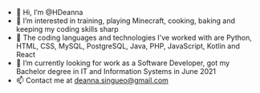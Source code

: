 - 👋 Hi, I’m @HDeanna
- 👀 I’m interested in training, playing Minecraft, cooking, baking and keeping my coding skills sharp
- 🌱 The coding languages and technologies I've worked with are Python, HTML, CSS, MySQL, PostgreSQL, Java, PHP, JavaScript, Kotlin and React
- 💞️ I’m currently looking for work as a Software Developer, got my Bachelor degree in IT and Information Systems in June 2021
- 📫 Contact me at deanna.singueo@gmail.com

<!---
HDeanna/HDeanna is a ✨ special ✨ repository because its `README.md` (this file) appears on your GitHub profile.
You can click the Preview link to take a look at your changes.
--->
